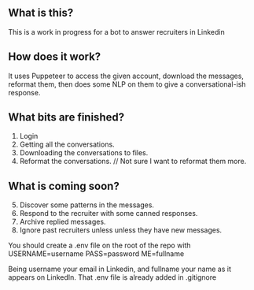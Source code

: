## What is this?
This is a work in progress for a bot to answer recruiters in Linkedin

## How does it work?
It uses Puppeteer to access the given account, download the messages, reformat them, then does some NLP on 
them to give a conversational-ish response. 

## What bits are finished?
1. Login
2. Getting all the conversations. 
3. Downloading the conversations to files. 
4. Reformat the conversations. // Not sure I want to reformat them more. 

## What is coming soon?
5. Discover some patterns in the messages.
6. Respond to the recruiter with some canned responses. 
7. Archive replied messages.
8. Ignore past recruiters unless unless they have new messages.

You should create a .env file on the root of the repo with
USERNAME=username
PASS=password
ME=fullname

Being username your email in Linkedin, and fullname your name as it appears on LinkedIn.
That .env file is already added in .gitignore
